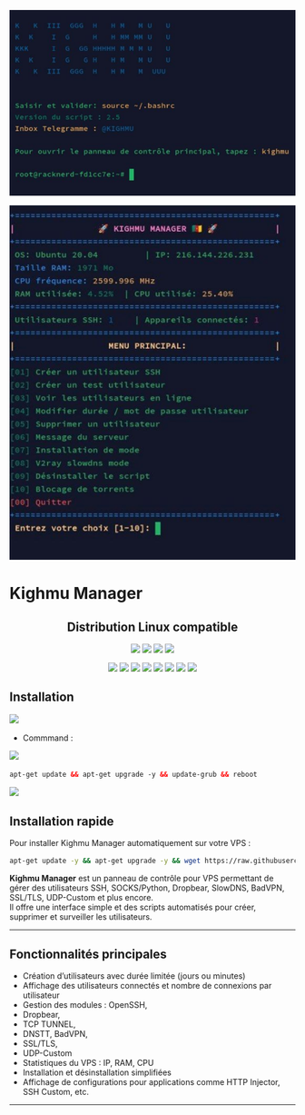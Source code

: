 <p align="center">
  <img src="PAGE%20KIGHMU.jpg" alt="Page Kighmu" width="600">
</p>

<p align="center">
  <img src="KIGHMU%20MANAGER.jpg" alt="Kighmu Manager" width="600">
</p>

# Kighmu Manager

<h2 align="center">Distribution Linux compatible</h2>

<p align="center"><img src="https://img.shields.io/static/v1?style=for-the-badge&logo=debian&label=Debian%209 & 2010&message=Stretch&color=red"> <img src="https://img.shields.io/static/v1?style=for-the-badge&logo=debian&label=Debian%2011&message=Ubuntu_20.04&color=red"> <img src="https://img.shields.io/static/v1?style=for-the-badge&logo=ubuntu&label=Ubuntu%2018&message=18.04 LTS&color=red"> <img src="https://img.shields.io/static/v1?style=for-the-badge&logo=ubuntu&label=Ubuntu%2020&message=20.04 LTS&color=red"></p>

<p align="center">
  <img src="https://img.shields.io/badge/Service-OpenSSH-success.svg">  
  <img src="https://img.shields.io/badge/Service-Dropbear-success.svg">  
  <img src="https://img.shields.io/badge/Service-BadVPN-success.svg">  
  <img src="https://img.shields.io/badge/Service-Stunnel-success.svg">  
  <img src="https://img.shields.io/badge/Service-V2ray-success.svg">  
  <img src="https://img.shields.io/badge/Service-UDP_Custom-success.svg">  
  <img src="https://img.shields.io/badge/Service-DNSTT-success.svg">  
  <img src="https://img.shields.io/badge/Service-TCP_Tunnel-success.svg">  
</p>

## Installation

<img src="https://img.shields.io/static/v1?style=for-the-badge&logo=powershell&label=Shell&message=Bash%20Script&color=lightgray"></img>
- Commmand :

<img src="https://img.shields.io/badge/Service-Update%20First-green"></img>
 ```html
 apt-get update && apt-get upgrade -y && update-grub && reboot
  ```
 <img src="https://img.shields.io/badge/Install All-VPN%20Batch-green"></img>
 
 ## Installation rapide

Pour installer Kighmu Manager automatiquement sur votre VPS :

 ```bash
 apt-get update -y && apt-get upgrade -y && wget https://raw.githubusercontent.com/kinf744/Kighmu/main/install_kighmu.sh -O install_kighmu.sh && chmod +x install_kighmu.sh && bash install_kighmu.sh
```


**Kighmu Manager** est un panneau de contrôle pour VPS permettant de gérer des utilisateurs SSH, SOCKS/Python, Dropbear, SlowDNS, BadVPN, SSL/TLS, UDP-Custom et plus encore.  
Il offre une interface simple et des scripts automatisés pour créer, supprimer et surveiller les utilisateurs.

---

## Fonctionnalités principales

- Création d’utilisateurs avec durée limitée (jours ou minutes)
- Affichage des utilisateurs connectés et nombre de connexions par utilisateur
- Gestion des modules : OpenSSH,
- Dropbear,
- TCP TUNNEL,
- DNSTT, BadVPN,
- SSL/TLS,
- UDP-Custom
- Statistiques du VPS : IP, RAM, CPU
- Installation et désinstallation simplifiées
- Affichage de configurations pour applications comme HTTP Injector, SSH Custom, etc.

---
